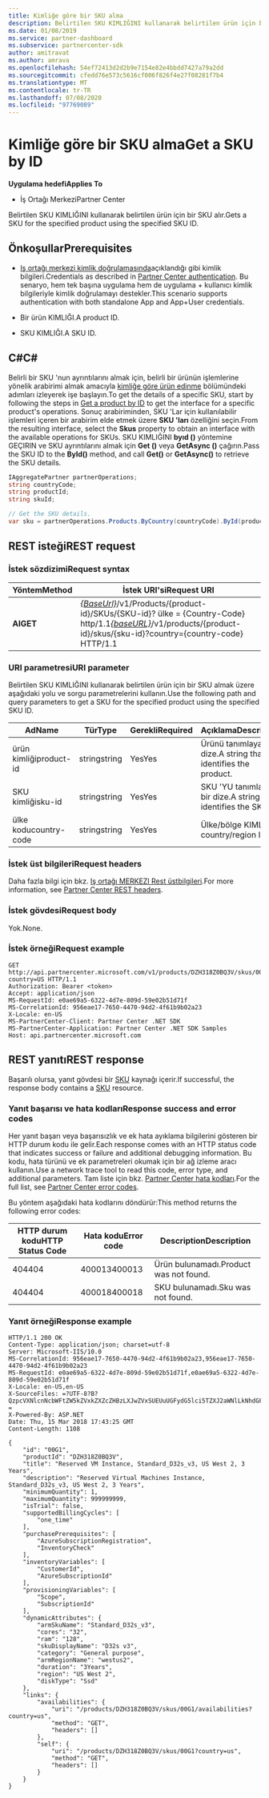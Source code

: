 ```yaml
---
title: Kimliğe göre bir SKU alma
description: Belirtilen SKU KIMLIĞINI kullanarak belirtilen ürün için bir SKU alır.
ms.date: 01/08/2019
ms.service: partner-dashboard
ms.subservice: partnercenter-sdk
author: amitravat
ms.author: amrava
ms.openlocfilehash: 54ef72413d2d2b9e7154e82e4bbdd7427a79a2dd
ms.sourcegitcommit: cfedd76e573c5616cf006f826f4e27f08281f7b4
ms.translationtype: MT
ms.contentlocale: tr-TR
ms.lasthandoff: 07/08/2020
ms.locfileid: "97769089"
---
```

# <a name="get-a-sku-by-id"></a><span data-ttu-id="e4e3c-103">Kimliğe göre bir SKU alma</span><span class="sxs-lookup"><span data-stu-id="e4e3c-103">Get a SKU by ID</span></span>

<span data-ttu-id="e4e3c-104">**Uygulama hedefi**</span><span class="sxs-lookup"><span data-stu-id="e4e3c-104">**Applies To**</span></span>

- <span data-ttu-id="e4e3c-105">İş Ortağı Merkezi</span><span class="sxs-lookup"><span data-stu-id="e4e3c-105">Partner Center</span></span>

<span data-ttu-id="e4e3c-106">Belirtilen SKU KIMLIĞINI kullanarak belirtilen ürün için bir SKU alır.</span><span class="sxs-lookup"><span data-stu-id="e4e3c-106">Gets a SKU for the specified product using the specified SKU ID.</span></span>

## <a name="prerequisites"></a><span data-ttu-id="e4e3c-107">Önkoşullar</span><span class="sxs-lookup"><span data-stu-id="e4e3c-107">Prerequisites</span></span>

- <span data-ttu-id="e4e3c-108">[Iş ortağı merkezi kimlik doğrulamasında](partner-center-authentication.md)açıklandığı gibi kimlik bilgileri.</span><span class="sxs-lookup"><span data-stu-id="e4e3c-108">Credentials as described in [Partner Center authentication](partner-center-authentication.md).</span></span> <span data-ttu-id="e4e3c-109">Bu senaryo, hem tek başına uygulama hem de uygulama + kullanıcı kimlik bilgileriyle kimlik doğrulamayı destekler.</span><span class="sxs-lookup"><span data-stu-id="e4e3c-109">This scenario supports authentication with both standalone App and App+User credentials.</span></span>

- <span data-ttu-id="e4e3c-110">Bir ürün KIMLIĞI.</span><span class="sxs-lookup"><span data-stu-id="e4e3c-110">A product ID.</span></span>

- <span data-ttu-id="e4e3c-111">SKU KIMLIĞI.</span><span class="sxs-lookup"><span data-stu-id="e4e3c-111">A SKU ID.</span></span>

## <a name="c"></a><span data-ttu-id="e4e3c-112">C\#</span><span class="sxs-lookup"><span data-stu-id="e4e3c-112">C\#</span></span>

<span data-ttu-id="e4e3c-113">Belirli bir SKU 'nun ayrıntılarını almak için, belirli bir ürünün işlemlerine yönelik arabirimi almak amacıyla [kimliğe göre ürün edinme](get-a-product-by-id.md) bölümündeki adımları izleyerek işe başlayın.</span><span class="sxs-lookup"><span data-stu-id="e4e3c-113">To get the details of a specific SKU, start by following the steps in [Get a product by ID](get-a-product-by-id.md) to get the interface for a specific product's operations.</span></span> <span data-ttu-id="e4e3c-114">Sonuç arabiriminden, SKU 'Lar için kullanılabilir işlemleri içeren bir arabirim elde etmek üzere **SKU 'ları** özelliğini seçin.</span><span class="sxs-lookup"><span data-stu-id="e4e3c-114">From the resulting interface, select the **Skus** property to obtain an interface with the available operations for SKUs.</span></span> <span data-ttu-id="e4e3c-115">SKU KIMLIĞINI **byıd ()** yöntemine GEÇIRIN ve SKU ayrıntılarını almak için **Get ()** veya **GetAsync ()** çağırın.</span><span class="sxs-lookup"><span data-stu-id="e4e3c-115">Pass the SKU ID to the **ById()** method, and call **Get()** or **GetAsync()** to retrieve the SKU details.</span></span>

``` csharp
IAggregatePartner partnerOperations;
string countryCode;
string productId;
string skuId;

// Get the SKU details.
var sku = partnerOperations.Products.ByCountry(countryCode).ById(productId).Skus.ById(skuId).Get();
```

## <a name="rest-request"></a><span data-ttu-id="e4e3c-116">REST isteği</span><span class="sxs-lookup"><span data-stu-id="e4e3c-116">REST request</span></span>

### <a name="request-syntax"></a><span data-ttu-id="e4e3c-117">İstek sözdizimi</span><span class="sxs-lookup"><span data-stu-id="e4e3c-117">Request syntax</span></span>

| <span data-ttu-id="e4e3c-118">Yöntem</span><span class="sxs-lookup"><span data-stu-id="e4e3c-118">Method</span></span>  | <span data-ttu-id="e4e3c-119">İstek URI'si</span><span class="sxs-lookup"><span data-stu-id="e4e3c-119">Request URI</span></span>                                                                                                         |
|---------|---------------------------------------------------------------------------------------------------------------------|
| <span data-ttu-id="e4e3c-120">**Al**</span><span class="sxs-lookup"><span data-stu-id="e4e3c-120">**GET**</span></span> | <span data-ttu-id="e4e3c-121">[*{BaseUrl}*](partner-center-rest-urls.md)/v1/Products/{product-id}/SKUs/{SKU-id}? ülke = {Country-Code} http/1.1</span><span class="sxs-lookup"><span data-stu-id="e4e3c-121">[*{baseURL}*](partner-center-rest-urls.md)/v1/products/{product-id}/skus/{sku-id}?country={country-code} HTTP/1.1</span></span>   |

### <a name="uri-parameter"></a><span data-ttu-id="e4e3c-122">URI parametresi</span><span class="sxs-lookup"><span data-stu-id="e4e3c-122">URI parameter</span></span>

<span data-ttu-id="e4e3c-123">Belirtilen SKU KIMLIĞINI kullanarak belirtilen ürün için bir SKU almak üzere aşağıdaki yolu ve sorgu parametrelerini kullanın.</span><span class="sxs-lookup"><span data-stu-id="e4e3c-123">Use the following path and query parameters to get a SKU for the specified product using the specified SKU ID.</span></span>

| <span data-ttu-id="e4e3c-124">Ad</span><span class="sxs-lookup"><span data-stu-id="e4e3c-124">Name</span></span>                   | <span data-ttu-id="e4e3c-125">Tür</span><span class="sxs-lookup"><span data-stu-id="e4e3c-125">Type</span></span>     | <span data-ttu-id="e4e3c-126">Gerekli</span><span class="sxs-lookup"><span data-stu-id="e4e3c-126">Required</span></span> | <span data-ttu-id="e4e3c-127">Açıklama</span><span class="sxs-lookup"><span data-stu-id="e4e3c-127">Description</span></span>                                                     |
|------------------------|----------|----------|-----------------------------------------------------------------|
| <span data-ttu-id="e4e3c-128">ürün kimliği</span><span class="sxs-lookup"><span data-stu-id="e4e3c-128">product-id</span></span>             | <span data-ttu-id="e4e3c-129">string</span><span class="sxs-lookup"><span data-stu-id="e4e3c-129">string</span></span>   | <span data-ttu-id="e4e3c-130">Yes</span><span class="sxs-lookup"><span data-stu-id="e4e3c-130">Yes</span></span>      | <span data-ttu-id="e4e3c-131">Ürünü tanımlayan bir dize.</span><span class="sxs-lookup"><span data-stu-id="e4e3c-131">A string that identifies the product.</span></span>                           |
| <span data-ttu-id="e4e3c-132">SKU kimliği</span><span class="sxs-lookup"><span data-stu-id="e4e3c-132">sku-id</span></span>                 | <span data-ttu-id="e4e3c-133">string</span><span class="sxs-lookup"><span data-stu-id="e4e3c-133">string</span></span>   | <span data-ttu-id="e4e3c-134">Yes</span><span class="sxs-lookup"><span data-stu-id="e4e3c-134">Yes</span></span>      | <span data-ttu-id="e4e3c-135">SKU 'YU tanımlayan bir dize.</span><span class="sxs-lookup"><span data-stu-id="e4e3c-135">A string that identifies the SKU.</span></span>                               |
| <span data-ttu-id="e4e3c-136">ülke kodu</span><span class="sxs-lookup"><span data-stu-id="e4e3c-136">country-code</span></span>           | <span data-ttu-id="e4e3c-137">string</span><span class="sxs-lookup"><span data-stu-id="e4e3c-137">string</span></span>   | <span data-ttu-id="e4e3c-138">Yes</span><span class="sxs-lookup"><span data-stu-id="e4e3c-138">Yes</span></span>      | <span data-ttu-id="e4e3c-139">Ülke/bölge KIMLIĞI.</span><span class="sxs-lookup"><span data-stu-id="e4e3c-139">A country/region ID.</span></span>                                            |

### <a name="request-headers"></a><span data-ttu-id="e4e3c-140">İstek üst bilgileri</span><span class="sxs-lookup"><span data-stu-id="e4e3c-140">Request headers</span></span>

<span data-ttu-id="e4e3c-141">Daha fazla bilgi için bkz. [Iş ortağı MERKEZI Rest üstbilgileri](headers.md).</span><span class="sxs-lookup"><span data-stu-id="e4e3c-141">For more information, see [Partner Center REST headers](headers.md).</span></span>

### <a name="request-body"></a><span data-ttu-id="e4e3c-142">İstek gövdesi</span><span class="sxs-lookup"><span data-stu-id="e4e3c-142">Request body</span></span>

<span data-ttu-id="e4e3c-143">Yok.</span><span class="sxs-lookup"><span data-stu-id="e4e3c-143">None.</span></span>

### <a name="request-example"></a><span data-ttu-id="e4e3c-144">İstek örneği</span><span class="sxs-lookup"><span data-stu-id="e4e3c-144">Request example</span></span>

```http
GET http://api.partnercenter.microsoft.com/v1/products/DZH318Z0BQ3V/skus/00G1?country=US HTTP/1.1
Authorization: Bearer <token>
Accept: application/json
MS-RequestId: e0ae69a5-6322-4d7e-809d-59e02b51d71f
MS-CorrelationId: 956eae17-7650-4470-94d2-4f61b9b02a23
X-Locale: en-US
MS-PartnerCenter-Client: Partner Center .NET SDK
MS-PartnerCenter-Application: Partner Center .NET SDK Samples
Host: api.partnercenter.microsoft.com
```

## <a name="rest-response"></a><span data-ttu-id="e4e3c-145">REST yanıtı</span><span class="sxs-lookup"><span data-stu-id="e4e3c-145">REST response</span></span>

<span data-ttu-id="e4e3c-146">Başarılı olursa, yanıt gövdesi bir [SKU](product-resources.md#sku) kaynağı içerir.</span><span class="sxs-lookup"><span data-stu-id="e4e3c-146">If successful, the response body contains a [SKU](product-resources.md#sku) resource.</span></span>

### <a name="response-success-and-error-codes"></a><span data-ttu-id="e4e3c-147">Yanıt başarısı ve hata kodları</span><span class="sxs-lookup"><span data-stu-id="e4e3c-147">Response success and error codes</span></span>

<span data-ttu-id="e4e3c-148">Her yanıt başarı veya başarısızlık ve ek hata ayıklama bilgilerini gösteren bir HTTP durum kodu ile gelir.</span><span class="sxs-lookup"><span data-stu-id="e4e3c-148">Each response comes with an HTTP status code that indicates success or failure and additional debugging information.</span></span> <span data-ttu-id="e4e3c-149">Bu kodu, hata türünü ve ek parametreleri okumak için bir ağ izleme aracı kullanın.</span><span class="sxs-lookup"><span data-stu-id="e4e3c-149">Use a network trace tool to read this code, error type, and additional parameters.</span></span> <span data-ttu-id="e4e3c-150">Tam liste için bkz. [Partner Center hata kodları](error-codes.md).</span><span class="sxs-lookup"><span data-stu-id="e4e3c-150">For the full list, see [Partner Center error codes](error-codes.md).</span></span>

<span data-ttu-id="e4e3c-151">Bu yöntem aşağıdaki hata kodlarını döndürür:</span><span class="sxs-lookup"><span data-stu-id="e4e3c-151">This method returns the following error codes:</span></span>

| <span data-ttu-id="e4e3c-152">HTTP durum kodu</span><span class="sxs-lookup"><span data-stu-id="e4e3c-152">HTTP Status Code</span></span>     | <span data-ttu-id="e4e3c-153">Hata kodu</span><span class="sxs-lookup"><span data-stu-id="e4e3c-153">Error code</span></span>   | <span data-ttu-id="e4e3c-154">Description</span><span class="sxs-lookup"><span data-stu-id="e4e3c-154">Description</span></span>                                                                                               |
|----------------------|--------------|-----------------------------------------------------------------------------------------------------------|
| <span data-ttu-id="e4e3c-155">404</span><span class="sxs-lookup"><span data-stu-id="e4e3c-155">404</span></span>                  | <span data-ttu-id="e4e3c-156">400013</span><span class="sxs-lookup"><span data-stu-id="e4e3c-156">400013</span></span>       | <span data-ttu-id="e4e3c-157">Ürün bulunamadı.</span><span class="sxs-lookup"><span data-stu-id="e4e3c-157">Product was not found.</span></span>                                                                                    |
| <span data-ttu-id="e4e3c-158">404</span><span class="sxs-lookup"><span data-stu-id="e4e3c-158">404</span></span>                  | <span data-ttu-id="e4e3c-159">400018</span><span class="sxs-lookup"><span data-stu-id="e4e3c-159">400018</span></span>       | <span data-ttu-id="e4e3c-160">SKU bulunamadı.</span><span class="sxs-lookup"><span data-stu-id="e4e3c-160">Sku was not found.</span></span>                                                                                        |

### <a name="response-example"></a><span data-ttu-id="e4e3c-161">Yanıt örneği</span><span class="sxs-lookup"><span data-stu-id="e4e3c-161">Response example</span></span>

```http
HTTP/1.1 200 OK
Content-Type: application/json; charset=utf-8
Server: Microsoft-IIS/10.0
MS-CorrelationId: 956eae17-7650-4470-94d2-4f61b9b02a23,956eae17-7650-4470-94d2-4f61b9b02a23
MS-RequestId: e0ae69a5-6322-4d7e-809d-59e02b51d71f,e0ae69a5-6322-4d7e-809d-59e02b51d71f
X-Locale: en-US,en-US
X-SourceFiles: =?UTF-8?B?QzpcVXNlcnNcbWFtZW5kZVxkZXZcZHBzLXJwZVxSUEUuUGFydG5lci5TZXJ2aWNlLkNhdGFsb2dcV2ViQXBpc1xDYXRhbG9nU2VydmljZS5WMi5XZWJcdjFccHJvZHVjdHNcRFpIMzE4WjBCUTNWXHNrdXNcMDBHMQ==?=
X-Powered-By: ASP.NET
Date: Thu, 15 Mar 2018 17:43:25 GMT
Content-Length: 1108

{
    "id": "00G1",
    "productId": "DZH318Z0BQ3V",
    "title": "Reserved VM Instance, Standard_D32s_v3, US West 2, 3 Years",
    "description": "Reserved Virtual Machines Instance, Standard_D32s_v3, US West 2, 3 Years",
    "minimumQuantity": 1,
    "maximumQuantity": 999999999,
    "isTrial": false,
    "supportedBillingCycles": [
        "one_time"
    ],
    "purchasePrerequisites": [
        "AzureSubscriptionRegistration",
        "InventoryCheck"
    ],
    "inventoryVariables": [
        "CustomerId",
        "AzureSubscriptionId"
    ],
    "provisioningVariables": [
        "Scope",
        "SubscriptionId"
    ],
    "dynamicAttributes": {
        "armSkuName": "Standard_D32s_v3",
        "cores": "32",
        "ram": "128",
        "skuDisplayName": "D32s v3",
        "category": "General purpose",
        "armRegionName": "westus2",
        "duration": "3Years",
        "region": "US West 2",
        "diskType": "Ssd"
    },
    "links": {
        "availabilities": {
            "uri": "/products/DZH318Z0BQ3V/skus/00G1/availabilities?country=us",
            "method": "GET",
            "headers": []
        },
        "self": {
            "uri": "/products/DZH318Z0BQ3V/skus/00G1?country=us",
            "method": "GET",
            "headers": []
        }
    }
}
```
